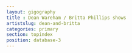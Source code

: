 ```yaml
---
layout: gigography
title : Dean Wareham / Britta Phillips shows
artistslug: dean-and-britta
categories: primary
section: topindex
position: database-3
---
```


